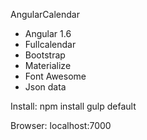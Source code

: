 

AngularCalendar
- Angular 1.6
- Fullcalendar
- Bootstrap
- Materialize
- Font Awesome
- Json data 

Install:
npm install
gulp default

Browser:
localhost:7000





